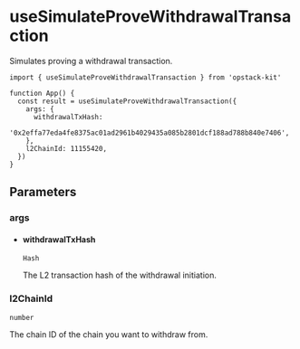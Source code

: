 # useSimulateProveWithdrawalTransaction

Simulates proving a withdrawal transaction.

```tsx [example.tsx]
import { useSimulateProveWithdrawalTransaction } from 'opstack-kit'

function App() {
  const result = useSimulateProveWithdrawalTransaction({
    args: {
      withdrawalTxHash:
        '0x2effa77eda4fe8375ac01ad2961b4029435a085b2801dcf188ad788b840e7406',
    },
    l2ChainId: 11155420,
  })
}
```

## Parameters

### args

- #### withdrawalTxHash
  `Hash`

  The L2 transaction hash of the withdrawal initiation.

### l2ChainId

`number`

The chain ID of the chain you want to withdraw from.